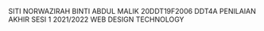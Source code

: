 SITI NORWAZIRAH BINTI ABDUL MALIK
20DDT19F2006
DDT4A
PENILAIAN AKHIR SESI 1 2021/2022
WEB DESIGN TECHNOLOGY